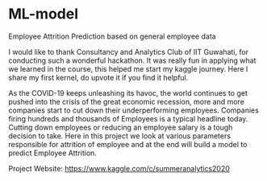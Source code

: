 # ML-model

Employee Attrition Prediction based on general employee data

I would like to thank Consultancy and Analytics Club of IIT Guwahati, for conducting such a wonderful hackathon. It was really fun in applying what we learned in the course, this helped me start my kaggle journey. Here I share my first kernel, do upvote it if you find it helpful.

As the COVID-19 keeps unleashing its havoc, the world continues to get pushed into the crisis of the great economic recession, more and more companies start to cut down their underperforming employees. Companies firing hundreds and thousands of Employees is a typical headline today. Cutting down employees or reducing an employee salary is a tough decision to take. Here in this project we look at various parameters responsible for attrition of employee and at the end will build a model to predict Employee Attrition.

Project Website:
https://www.kaggle.com/c/summeranalytics2020
